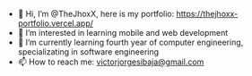 - 👋 Hi, I’m @TheJhoxX, here is my portfolio: https://thejhoxx-portfolio.vercel.app/
- 👀 I’m interested in learning mobile and web development
- 🌱 I’m currently learning fourth year of computer engineering, specializating in software engineering
- 📫 How to reach me: victorjorgesibaja@gmail.com

<!---
TheJhoxX/TheJhoxX is a ✨ special ✨ repository because its `README.md` (this file) appears on your GitHub profile.
You can click the Preview link to take a look at your changes.
--->
